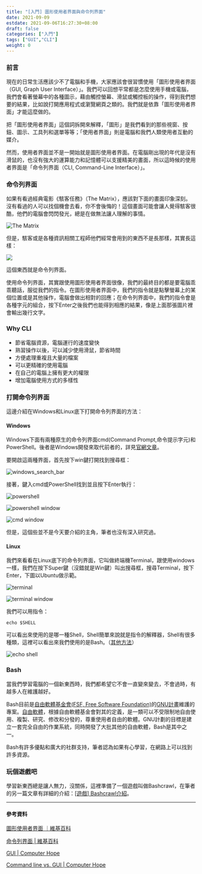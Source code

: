 ```yaml
---
title: "[入門] 圖形使用者界面與命令列界面"
date: 2021-09-09
estdate: 2021-09-06T16:27:30+08:00
draft: false
categories: ["入門"]
tags: ["GUI","CLI"]
weight: 0
---
```


### 前言

現在的日常生活應該少不了電腦和手機，大家應該會很習慣使用「圖形使用者界面（GUI, Graph User Interface）」。我們可以回想平常都是怎麼使用手機或電腦，我們會看著螢幕中的各種圖示，藉由觸控螢幕、滑鼠或觸控板的操作，得到我們想要的結果，比如說打開應用程式或瀏覽網頁之類的。我們就是依靠「圖形使用者界面」才能這麼做的。

把「圖形使用者界面」這個詞拆開來解釋，「圖形」是我們看到的那些視窗、按鈕、圖示、工具列和選單等等；「使用者界面」則是電腦和我們人類使用者互動的媒介。

然而，使用者界面並不是一開始就是圖形使用者界面。在電腦剛出現的年代是沒有滑鼠的，也沒有強大的運算能力和記憶體可以支援精美的畫面，所以這時候的使用者界面是「命令列界面（CLI, Command-Line Interface）」。

### 命令列界面

如果有看過經典電影《駭客任務》（The Matrix），應該對下面的畫面印象深刻。沒有看過的人可以找個機會去看，你不會後悔的！這個畫面可能會讓人覺得駭客很酷，他們的電腦會閃閃發光，總是在做無法讓人理解的事情。

![The Matrix](/images/intro_cli/the_matrix.png)

但是，駭客或是各種資訊相關工程師他們經常會用到的東西不是長那樣，其實長這樣：

![](/images/intro_cli/Linux_command-line.png)

這個東西就是命令列界面。

使用命令列界面，其實跟使用圖形使用者界面很像，我們的最終目的都是要電腦乖乖聽話，服從我們的指令。在圖形使用者界面中，我們的指令就是點擊螢幕上的某個位置或是其他操作，電腦會做出相對的回應；在命令列界面中，我們的指令會是各種字元的組合，按下Enter之後我們也能得到相應的結果，像是上面那張圖片裡會輸出幾行文字。

### Why CLI

- 節省電腦資源，電腦運行的速度變快
- 熟習操作以後，可以減少使用滑鼠，節省時間
- 方便處理重複且大量的檔案
- 可以更精確的使用電腦
- 在自己的電腦上擁有更大的權限
- 增加電腦使用方式的多樣性

### 打開命令列界面

這邊介紹在Windows和Linux底下打開命令列界面的方法：

#### Windows

Windows下面有兩種原生的命令列界面cmd(Command Prompt,命令提示字元)和PowerShell。後者是Windows開發來取代前者的，詳見[官網文章](https://support.microsoft.com/en-us/windows/powershell-is-replacing-command-prompt-fdb690cf-876c-d866-2124-21b6fb29a45f)。

要開啟這兩種界面，首先按下win鍵打開找到搜尋框：

![windows_search_bar](/images/intro_cli/windows_search_bar.png)

接著，鍵入cmd或PowerShell找到並且按下Enter執行：

![powershell](/images/intro_cli/powershell_and_cmd.png)

![powershell window](/images/intro_cli/powershell_window.png)

![cmd window](/images/intro_cli/cmd_window.png)

但是，這個些並不是今天要介紹的主角，筆者也沒有深入研究過。

#### Linux

我們來看看在Linux底下的命令列界面，它叫做終端機Terminal，跟使用windows一樣，我們在按下Super鍵（沒錯就是Win鍵）叫出搜尋框，搜尋Terminal，按下Enter，下圖以Ubuntu做示範。

![terminal](/images/intro_cli/terminal.png)

![terminal window](/images/intro_cli/terminal_window.png)

我們可以用指令：

```
echo $SHELL
```

可以看出來使用的是哪一種Shell，Shell簡單來說就是指令的解釋器，Shell有很多種類，這裡可以看出來我們使用的是Bash。（[其他方法](https://www.cyberciti.biz/tips/how-do-i-find-out-what-shell-im-using.html)）

![echo shell](/images/intro_cli/echo_shell.png)

### Bash

當我們學習電腦的一個新東西時，我們都希望它不會一直變來變去，不會過時，有越多人在維護越好。

Bash目前是[自由軟體基金會(FSF, Free Software Foundation)](https://www.fsf.org/)的[GNU計畫](https://zh.wikipedia.org/wiki/GNU%E8%A8%88%E5%8A%83)維護的專案。[自由軟體](https://zh.wikipedia.org/wiki/%E8%87%AA%E7%94%B1%E8%BD%AF%E4%BB%B6)，根據自由軟體基金會對其的定義，是一類可以不受限制地自由使用、複製、研究、修改和分發的，尊重使用者自由的軟體。GNU計劃的目標是建立一套完全自由的作業系統，同時開發了大批其他的自由軟體，Bash是其中之一。

Bash有許多優點和廣大的社群支持，筆者認為如果有心學習，在網路上可以找到許多資源。

### 玩個遊戲吧

學習新東西總是讓人無力，沒關係，這裡準備了一個遊戲叫做Bashcrawl，在筆者的另一篇文章有詳細的介紹：[[遊戲] Bashcrawl介紹](/posts/bashcrawl/)。

---

#### 參考資料

[圖形使用者界面 ｜維基百科](https://zh.wikipedia.org/wiki/%E5%9B%BE%E5%BD%A2%E7%94%A8%E6%88%B7%E7%95%8C%E9%9D%A2)

[命令列界面 | 維基百科](https://zh.wikipedia.org/wiki/%E5%91%BD%E4%BB%A4%E8%A1%8C%E7%95%8C%E9%9D%A2)

[GUI | Computer Hope](https://www.computerhope.com/jargon/g/gui.htm)

[Command line vs. GUI | Computer Hope](https://www.computerhope.com/issues/ch000619.htm)
